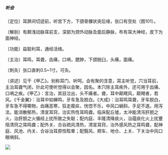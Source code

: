 ##### 听会

〔定位〕耳屏间切迹前，听宫下方，下颌骨髁状突后缘，张口有空处（图101）。

〔解剖〕有颞浅动脉耳前支，深部为颈外动脉及面后静脉，布有耳大神经，皮下为面神经。

〔功能〕益聪利耳，通经活络。

〔主治〕耳鸣，耳聋，齿痛，口㖞，腮肿，下颌脱臼，头痛，面痛。

〔刺灸〕张口直刺0.5~1寸。可灸。

〔讲述〕见干《甲乙》。别称耳门、听呵。会有聚的含意，耳主听觉，穴当耳前，主治耳聋气闭，针此可使听觉得以会聚，因名。本穴除主耳疾外，还可用于齿痛、口㖞之疾。《甲乙》：言治，其目泣出，头不痛者。聋，耳中颠飕风，颠飕者，若风。《千金翼》：治耳中如蝉鸣，牙车急及脱白。《大成》：治耳鸣耳聋，牙车脱白，牙车急不得嚼物，齿痛恶寒，狂走瘈疭，恍惚不乐，中风口蜗斜，手足不遂。用泻法，能消散郁热，清宣耳窍，治实热性耳鸣聋。临床配丘墟，太冲能清泻肝胆之火，治肝胆之火循经上扰所致之失聪；配内庭、丰隆清降痰火，治蕴痰化火上扰壅阻清窍之耳鸣聋；配外关、合谷疏风清热，清宣耳窍，治外感风热之耳鸣聋，配神庭、风池、内关、合谷治耳原性眩晕；配翳风、颊车、地仓、上关、下关治中风口眼㖞斜。 

![](img/图101.jpg)
